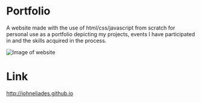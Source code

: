# Portfolio

A website made with the use of html/css/javascript from scratch for personal use as a portfolio depicting my projects, events I have participated in and the skills acquired in the process.

![Image of website](https://github.com/johneliades/johneliades.github.io/blob/master/images/portfolio.png)

# Link

http://johneliades.github.io
